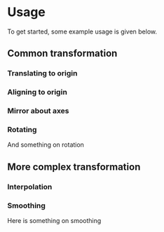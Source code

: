 # Usage
To get started, some example usage is given below.

## Common transformation

### Translating to origin

### Aligning to origin

### Mirror about axes

### Rotating
And something on rotation


## More complex transformation

### Interpolation


### Smoothing
Here is something on smoothing



